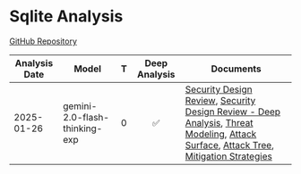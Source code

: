 # Sqlite Analysis

[GitHub Repository](https://github.com/sqlite/sqlite)

| Analysis Date | Model | T | Deep Analysis | Documents |
|---------------|-------|---|:-------------:|-----------|
| 2025-01-26 | gemini-2.0-flash-thinking-exp | 0 | ✅ | [Security Design Review](2025-01-26-gemini-2.0-flash-thinking-exp/sec-design.md), [Security Design Review - Deep Analysis](2025-01-26-gemini-2.0-flash-thinking-exp/sec-design-deep-analysis.md), [Threat Modeling](2025-01-26-gemini-2.0-flash-thinking-exp/threat-modeling.md), [Attack Surface](2025-01-26-gemini-2.0-flash-thinking-exp/attack-surface.md), [Attack Tree](2025-01-26-gemini-2.0-flash-thinking-exp/attack-tree.md), [Mitigation Strategies](2025-01-26-gemini-2.0-flash-thinking-exp/mitigations.md) |